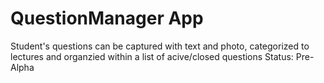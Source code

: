 # QuestionManager App

Student's questions can be captured with text and photo, categorized to lectures and organzied within a list of acive/closed questions
Status: Pre-Alpha